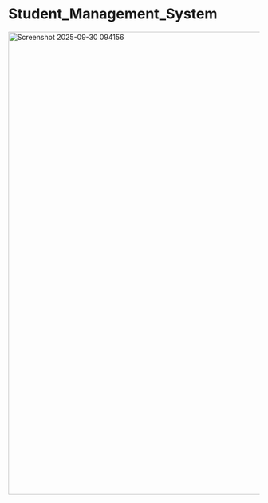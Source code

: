 ﻿# Student_Management_System

<img width="1919" height="926" alt="Screenshot 2025-09-30 094156" src="https://github.com/user-attachments/assets/fd81f42f-8b4b-4c81-87a3-8f878fc7df64" />
